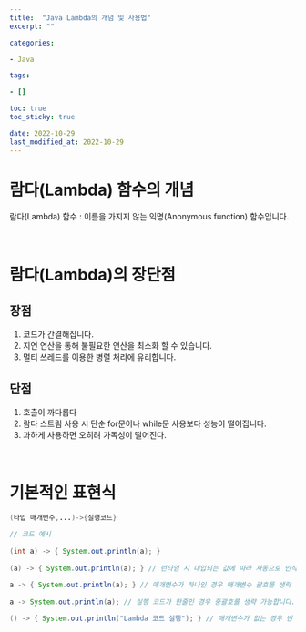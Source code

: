 ```yaml
---
title:  "Java Lambda의 개념 및 사용법"
excerpt: ""

categories:

- Java

tags:

- []

toc: true
toc_sticky: true

date: 2022-10-29
last_modified_at: 2022-10-29
---
```


# 람다(Lambda) 함수의 개념

람다(Lambda) 함수 : 이름을 가지지 않는 익명(Anonymous function) 함수입니다.

<br/>

# 람다(Lambda)의 장단점

## 장점

1. 코드가 간결해집니다.
2. 지연 연산을 통해 불필요한 연산을 최소화 할 수 있습니다.
3. 멀티 쓰레드를 이용한 병렬 처리에 유리합니다.

## 단점

1. 호출이 까다롭다
2. 람다 스트림 사용 시 단순 for문이나 while문 사용보다 성능이 떨어집니다.
3. 과하게 사용하면 오히려 가독성이 떨어진다.

<br/>

# 기본적인 표현식

```java
(타입 매개변수,...)->{실행코드}

// 코드 예시
  
(int a) -> { System.out.println(a); }
  
(a) -> { System.out.println(a); } // 런타임 시 대입되는 값에 따라 자동으로 인식될 수 있어 타입을 지정하지 않아도 됩니다.
  
a -> { System.out.println(a); } // 매개변수가 하나인 경우 매개변수 괄호를 생략 가능합니다.
  
a -> System.out.println(a); // 실행 코드가 한줄인 경우 중괄호를 생략 가능합니다.

() -> { System.out.println("Lambda 코드 실행"); } // 매개변수가 없는 경우 빈 괄호를 이용
```

